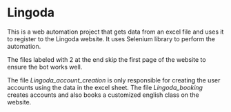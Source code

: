 # Lingoda
This is a web automation project that gets data from an excel file and uses it to register to the Lingoda website. 
It uses Selenium library to perform the automation.

The files labeled with 2 at the end skip the first page of the website to ensure the bot works well.

The file *Lingoda_account_creation* is only responsible for creating the user accounts using the data in the excel sheet.
The file *Lingoda_booking* creates accounts and also books a customized english class on the website.
